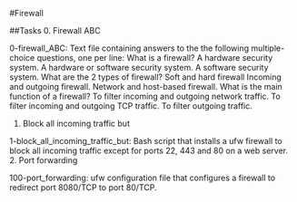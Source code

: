 #Firewall

##Tasks 
0. Firewall ABC

0-firewall_ABC: Text file containing answers to the the following multiple-choice questions, one per line:
What is a firewall?
A hardware security system.
A hardware or software security system.
A software security system.
What are the 2 types of firewall?
Soft and hard firewall
Incoming and outgoing firewall.
Network and host-based firewall.
What is the main function of a firewall?
To filter incoming and outgoing network traffic.
To filter incoming and outgoing TCP traffic.
To filter outgoing traffic.
1. Block all incoming traffic but

1-block_all_incoming_traffic_but: Bash script that installs a ufw firewall to block all incoming traffic except for ports 22, 443 and 80 on a web server.
2. Port forwarding

100-port_forwarding: ufw configuration file that configures a firewall to redirect port 8080/TCP to port 80/TCP.

